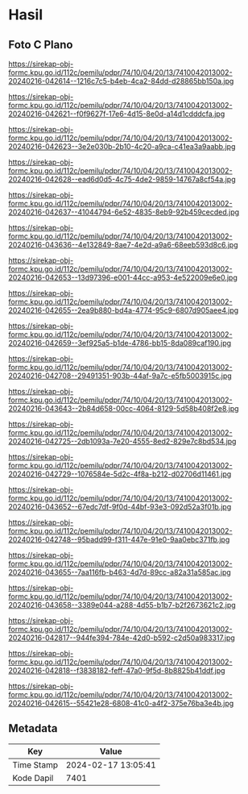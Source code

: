 # Hasil

## Foto C Plano

https://sirekap-obj-formc.kpu.go.id/112c/pemilu/pdpr/74/10/04/20/13/7410042013002-20240216-042614--1216c7c5-b4eb-4ca2-84dd-d28865bb150a.jpg

https://sirekap-obj-formc.kpu.go.id/112c/pemilu/pdpr/74/10/04/20/13/7410042013002-20240216-042621--f0f9627f-17e6-4d15-8e0d-a14d1cdddcfa.jpg

https://sirekap-obj-formc.kpu.go.id/112c/pemilu/pdpr/74/10/04/20/13/7410042013002-20240216-042623--3e2e030b-2b10-4c20-a9ca-c41ea3a9aabb.jpg

https://sirekap-obj-formc.kpu.go.id/112c/pemilu/pdpr/74/10/04/20/13/7410042013002-20240216-042628--ead6d0d5-4c75-4de2-9859-14767a8cf54a.jpg

https://sirekap-obj-formc.kpu.go.id/112c/pemilu/pdpr/74/10/04/20/13/7410042013002-20240216-042637--41044794-6e52-4835-8eb9-92b459cecded.jpg

https://sirekap-obj-formc.kpu.go.id/112c/pemilu/pdpr/74/10/04/20/13/7410042013002-20240216-043636--4e132849-8ae7-4e2d-a9a6-68eeb593d8c6.jpg

https://sirekap-obj-formc.kpu.go.id/112c/pemilu/pdpr/74/10/04/20/13/7410042013002-20240216-042653--13d97396-e001-44cc-a953-4e522009e6e0.jpg

https://sirekap-obj-formc.kpu.go.id/112c/pemilu/pdpr/74/10/04/20/13/7410042013002-20240216-042655--2ea9b880-bd4a-4774-95c9-6807d905aee4.jpg

https://sirekap-obj-formc.kpu.go.id/112c/pemilu/pdpr/74/10/04/20/13/7410042013002-20240216-042659--3ef925a5-b1de-4786-bb15-8da089caf190.jpg

https://sirekap-obj-formc.kpu.go.id/112c/pemilu/pdpr/74/10/04/20/13/7410042013002-20240216-042708--29491351-903b-44af-9a7c-e5fb5003915c.jpg

https://sirekap-obj-formc.kpu.go.id/112c/pemilu/pdpr/74/10/04/20/13/7410042013002-20240216-043643--2b84d658-00cc-4064-8129-5d58b408f2e8.jpg

https://sirekap-obj-formc.kpu.go.id/112c/pemilu/pdpr/74/10/04/20/13/7410042013002-20240216-042725--2db1093a-7e20-4555-8ed2-829e7c8bd534.jpg

https://sirekap-obj-formc.kpu.go.id/112c/pemilu/pdpr/74/10/04/20/13/7410042013002-20240216-042729--1076584e-5d2c-4f8a-b212-d02706d11461.jpg

https://sirekap-obj-formc.kpu.go.id/112c/pemilu/pdpr/74/10/04/20/13/7410042013002-20240216-043652--67edc7df-9f0d-44bf-93e3-092d52a3f01b.jpg

https://sirekap-obj-formc.kpu.go.id/112c/pemilu/pdpr/74/10/04/20/13/7410042013002-20240216-042748--95badd99-f311-447e-91e0-9aa0ebc371fb.jpg

https://sirekap-obj-formc.kpu.go.id/112c/pemilu/pdpr/74/10/04/20/13/7410042013002-20240216-043655--7aa116fb-b463-4d7d-89cc-a82a31a585ac.jpg

https://sirekap-obj-formc.kpu.go.id/112c/pemilu/pdpr/74/10/04/20/13/7410042013002-20240216-043658--3389e044-a288-4d55-b1b7-b2f2673621c2.jpg

https://sirekap-obj-formc.kpu.go.id/112c/pemilu/pdpr/74/10/04/20/13/7410042013002-20240216-042817--944fe394-784e-42d0-b592-c2d50a983317.jpg

https://sirekap-obj-formc.kpu.go.id/112c/pemilu/pdpr/74/10/04/20/13/7410042013002-20240216-042818--f3838182-feff-47a0-9f5d-8b8825b41ddf.jpg

https://sirekap-obj-formc.kpu.go.id/112c/pemilu/pdpr/74/10/04/20/13/7410042013002-20240216-042615--55421e28-6808-41c0-a4f2-375e76ba3e4b.jpg


## Metadata

| Key        | Value               |
| ---------- | ------------------- |
| Time Stamp | 2024-02-17 13:05:41 |
| Kode Dapil | 7401                |



